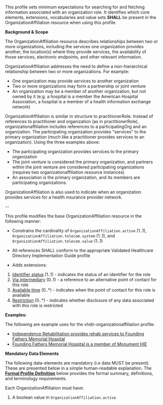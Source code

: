 This profile sets minimum expectations for searching for and fetching information associated with an organization role. It identifies which core elements, extensions, vocabularies and value sets **SHALL** be present in the OrganizationAffiliation resource when using this profile.

**Background & Scope**

The OrganizationAffiliation resource describes relationships between two or more organizations, including the services one organization provides another, the location(s) where they provide services, the availability of those services, electronic endpoints, and other relevant information.

OrganizationAffiliation addresses the need to define a non-hierarchical relationship between two or more organizations. For example:
*  One organization may provide services to another organization
*  Two or more organizations may form a partnership or joint venture
*  An organization may be a member of another organization, but not owned by it (e.g. a hospital is a member the American Hospital Association, a hospital is a member of a health information exchange network)

OrganizationAffiliation is similar in structure to practitionerRole. Instead of references to practitioner and organization (as in practitionerRole), organizationaffiliation includes references to a participatingOrg and an organization. The participating organization provides "services" to the primary organization (much like a practitioner provides services to an organization). Using the three examples above:
*  The participating organization provides services to the primary organization
*  The joint venture is considered the primary organization, and partners within the joint venture are considered participating organizations (requires two organizationaffiliation resource instances)
*  An association is the primary organization, and its members are participating organizations.

OrganizationAffiliation is also used to indicate when an organization provides services for a health insurance provider network.

--

This profile modifies the base OrganizationAffiliation resource in the following manner:

*  Constrains the cardinality of `OrganizationAffiliation.active` (1..1), `OrganizationAffiliation.telecom.system` (1..1), and `OrganizationAffiliation.telecom.value` (1..1)

*  All references SHALL conform to the appropriate Validated Healthcare Directory Implementation Guide profile

*  Adds extensions:

1.  [Identifier status](StructureDefinition-identifier-status.html) (1..1) - indicates the status of an identifier for the role
1.  [Via intermediary](StructureDefinition-contactpoint-viaintermediary.html) (0..1) - a reference to an alternative point of contact for this role
1.  [Available time](StructureDefinition-contactpoint-availabletime.html) (0..*) - indicates when the point of contact for this role is available
1.  [Restriction](StructureDefinition-usage-restriction.html) (0..*) - indicates whether disclosure of any data associated with this role is restricted

<!--- *  Adds new value sets/updates value set bindings:

TBD --->
**Examples:**

The following are example uses for the vhdir-organizationaffiliation profile:

-  [Independence Rehabilitation provides rehab services to Founding Fathers Memorial Hospital](OrganizationAffiliation-orgrole1.html)
-  [Founding Fathers Memorial Hospital is a member of Monument HIE](OrganizationAffiliation-orgrole2.html)


**Mandatory Data Elements**

The following data-elements are mandatory (i.e data MUST be present). These are presented below in a simple human-readable explanation. The [**Formal Profile Definition**](#profile) below provides the  formal summary, definitions, and  terminology requirements.  

Each OrganizationAffiliation must have:

1.  A boolean value in `OrganizationAffiliation.active`

<!--- **Profile specific implementation guidance:**

- TBD --->